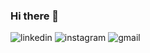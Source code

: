 ### Hi there 👋

<!--
**salmomascarenhas/salmomascarenhas** is a ✨ _special_ ✨ repository because its `README.md` (this file) appears on your GitHub profile.

Here are some ideas to get you started:

- 🔭 I’m currently working on ...
- 🌱 I’m currently learning ...
- 👯 I’m looking to collaborate on ...
- 🤔 I’m looking for help with ...
- 💬 Ask me about ...
- 📫 How to reach me: ...
- 😄 Pronouns: ...
- ⚡ Fun fact: ...
-->

![linkedin](https://user-images.githubusercontent.com/37513299/87187628-dbc8c280-c2c3-11ea-9d4d-35d3df4eb011.png)
![instagram](https://user-images.githubusercontent.com/37513299/87187653-e71bee00-c2c3-11ea-83ff-5f86db00ae15.png)
![gmail](https://user-images.githubusercontent.com/37513299/87187655-e84d1b00-c2c3-11ea-81c3-01ef30767656.png)

